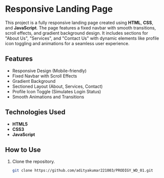 # Responsive Landing Page

This project is a fully responsive landing page created using **HTML**, **CSS**, and **JavaScript**. The page features a fixed navbar with smooth transitions, scroll effects, and gradient background design. It includes sections for "About Us", "Services", and "Contact Us" with dynamic elements like profile icon toggling and animations for a seamless user experience.

## Features
- Responsive Design (Mobile-friendly)
- Fixed Navbar with Scroll Effects
- Gradient Background
- Sectioned Layout (About, Services, Contact)
- Profile Icon Toggle (Simulates Login Status)
- Smooth Animations and Transitions

## Technologies Used
- **HTML5**
- **CSS3**
- **JavaScript**

## How to Use
1. Clone the repository.
   ```bash
   git clone https://github.com/adityakumar221003/PRODIGY_WD_01.git
